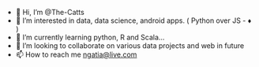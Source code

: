 - 👋 Hi, I’m @The-Catts
- 👀 I’m interested in data, data science, android apps. ( Python over JS - ♦ )
- 🌱 I’m currently learning python, R and Scala...
- 💞️ I’m looking to collaborate on various data projects and web in future
- 📫 How to reach me ngatia@live.com

<!---
The-Catts/The-Catts is a ✨ special ✨ repository because its `README.md` (this file) appears on your GitHub profile.
You can click the Preview link to take a look at your changes.
--->
